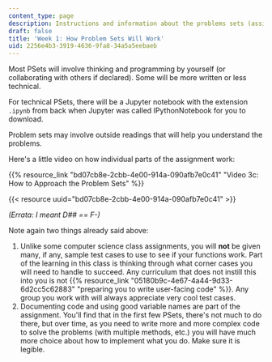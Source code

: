 ```yaml
---
content_type: page
description: Instructions and information about the problems sets (assignments)
draft: false
title: 'Week 1: How Problem Sets Will Work'
uid: 2256e4b3-3919-4636-9fa8-34a5a5eebaeb
---
```

Most PSets will involve thinking and programming by yourself (or collaborating with others if declared). Some will be more written or less technical. 

For technical PSets, there will be a Jupyter notebook with the extension `.ipynb` from back when Jupyter was called IPythonNotebook for you to download.

Problem sets may involve outside readings that will help you understand the problems.

Here's a little video on how individual parts of the assignment work:

{{% resource_link "bd07cb8e-2cbb-4e00-914a-090afb7e0c41" "Video 3c: How to Approach the Problem Sets" %}} 

{{< resource uuid="bd07cb8e-2cbb-4e00-914a-090afb7e0c41" >}}

*(Errata: I meant D## == F-)*

Note again two things already said above:

1. Unlike some computer science class assignments, you will **not** be given many, if any, sample test cases to use to see if your functions work. Part of the learning in this class is thinking through what corner cases you will need to handle to succeed. Any curriculum that does not instill this into you is not {{% resource_link "05180b9c-4e67-4a44-9d33-6d2cc5c62883" "preparing you to write user-facing code" %}}. Any group you work with will always appreciate very cool test cases.
2. Documenting code and using good variable names are part of the assignment. You'll find that in the first few PSets, there's not much to do there, but over time, as you need to write more and more complex code to solve the problems (with multiple methods, etc.) you will have much more choice about how to implement what you do. Make sure it is legible.